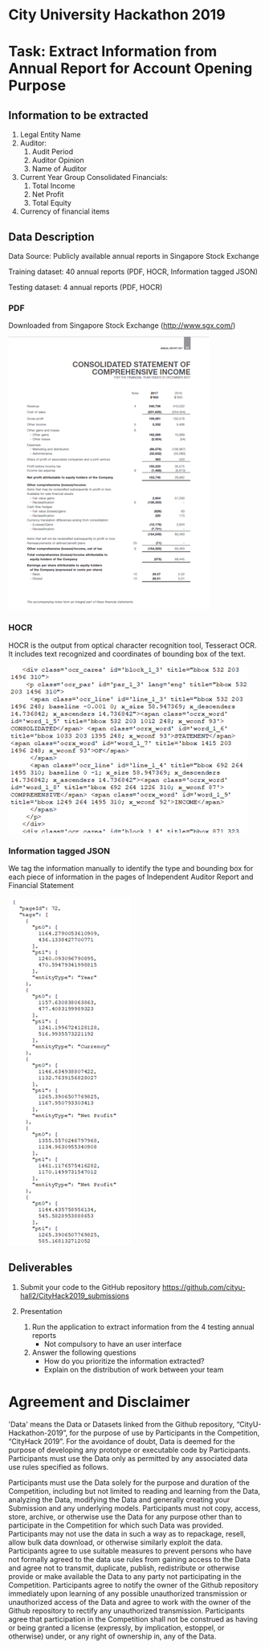 City University Hackathon 2019 
=============
Task: Extract Information from Annual Report for Account Opening Purpose 
=============

## Information to be extracted
  1. Legal Entity Name
  2. Auditor:
      1. Audit Period
      2. Auditor Opinion
      3. Name of Auditor
  3. Current Year Group Consolidated Financials:
      1. Total Income
      2. Net Profit
      3. Total Equity
   4. Currency of financial items

## Data Description
Data Source: Publicly available annual reports in Singapore Stock Exchange

Training dataset: 40 annual reports (PDF, HOCR, Information tagged JSON)

Testing dataset: 4 annual reports (PDF, HOCR)

### PDF
Downloaded from Singapore Stock Exchange (http://www.sgx.com/)

![picture alt](https://github.com/jeffreynghm/CityU-Hackathon-2019/blob/master/ReadMe_pictures/Picture_PDF.png)

### HOCR
HOCR is the output from optical character recognition tool, Tesseract OCR. It includes text recognized and coordinates of bounding box of the text.

![picture alt](https://github.com/jeffreynghm/CityU-Hackathon-2019/blob/master/ReadMe_pictures/Picture_HOCR.png)

### Information tagged JSON
We tag the information manually to identify the type and bounding box for each piece of information in the pages of Independent Auditor Report and Financial Statement

![picture alt](https://github.com/jeffreynghm/CityU-Hackathon-2019/blob/master/ReadMe_pictures/Picture_JSON.png)

## Deliverables
1. Submit your code to the GitHub repository https://github.com/cityu-hall2/CityHack2019_submissions

2. Presentation
    1. Run the application to extract information from the 4 testing annual reports
        * Not compulsory to have an user interface
    2. Answer the following questions
        * How do you prioritize the information extracted?
        * Explain on the distribution of work between your team

# Agreement and Disclaimer
'Data' means the Data or Datasets linked from the Github repository, “CityU-Hackathon-2019”, for the purpose of use by Participants in the Competition, “CityHack 2019”. For the avoidance of doubt, Data is deemed for the purpose of developing any prototype or executable code by Participants. Participants must use the Data only as permitted by any associated data use rules specified as follows. 

Participants must use the Data solely for the purpose and duration of the Competition, including but not limited to reading and learning from the Data, analyzing the Data, modifying the Data and generally creating your Submission and any underlying models. Participants must not copy, access, store, archive, or otherwise use the Data for any purpose other than to participate in the Competition for which such Data was provided. Participants may not use the data in such a way as to repackage, resell, allow bulk data download, or otherwise similarly exploit the data. Participants agree to use suitable measures to prevent persons who have not formally agreed to the data use rules from gaining access to the Data and agree not to transmit, duplicate, publish, redistribute or otherwise provide or make available the Data to any party not participating in the Competition. Participants agree to notify the owner of the Github repository immediately upon learning of any possible unauthorized transmission or unauthorized access of the Data and agree to work with the owner of the Github repository to rectify any unauthorized transmission. Participants agree that participation in the Competition shall not be construed as having or being granted a license (expressly, by implication, estoppel, or otherwise) under, or any right of ownership in, any of the Data.
